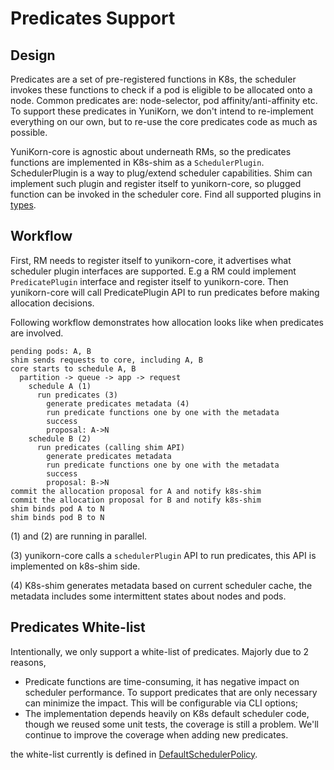 # Predicates Support

## Design

Predicates are a set of pre-registered functions in K8s, the scheduler invokes these functions to check if a pod
is eligible to be allocated onto a node. Common predicates are: node-selector, pod affinity/anti-affinity etc. To support
these predicates in YuniKorn, we don't intend to re-implement everything on our own, but to re-use the core predicates
code as much as possible.

YuniKorn-core is agnostic about underneath RMs, so the predicates functions are implemented in K8s-shim as a `SchedulerPlugin`.
SchedulerPlugin is a way to plug/extend scheduler capabilities. Shim can implement such plugin and register itself to
yunikorn-core, so plugged function can be invoked in the scheduler core. Find all supported plugins in
[types](https://github.com/apache/incubator-yunikorn-core/blob/master/pkg/plugins/types.go).

## Workflow

First, RM needs to register itself to yunikorn-core, it advertises what scheduler plugin interfaces are supported.
E.g a RM could implement `PredicatePlugin` interface and register itself to yunikorn-core. Then yunikorn-core will
call PredicatePlugin API to run predicates before making allocation decisions.


Following workflow demonstrates how allocation looks like when predicates are involved.

```
pending pods: A, B
shim sends requests to core, including A, B
core starts to schedule A, B
  partition -> queue -> app -> request
    schedule A (1)
      run predicates (3)
        generate predicates metadata (4)
        run predicate functions one by one with the metadata
        success
        proposal: A->N
    schedule B (2)
      run predicates (calling shim API)
        generate predicates metadata
        run predicate functions one by one with the metadata
        success
        proposal: B->N
commit the allocation proposal for A and notify k8s-shim
commit the allocation proposal for B and notify k8s-shim
shim binds pod A to N
shim binds pod B to N
```

(1) and (2) are running in parallel.

(3) yunikorn-core calls a `schedulerPlugin` API to run predicates, this API is implemented on k8s-shim side.

(4) K8s-shim generates metadata based on current scheduler cache, the metadata includes some intermittent states about nodes and pods.

## Predicates White-list

Intentionally, we only support a white-list of predicates. Majorly due to 2 reasons,
* Predicate functions are time-consuming, it has negative impact on scheduler performance. To support predicates that are only necessary can minimize the impact. This will be configurable via CLI options;
* The implementation depends heavily on K8s default scheduler code, though we reused some unit tests, the coverage is still a problem. We'll continue to improve the coverage when adding new predicates.

the white-list currently is defined in [DefaultSchedulerPolicy](https://github.com/apache/incubator-yunikorn-k8shim/blob/master/pkg/predicates/predictor.go).
